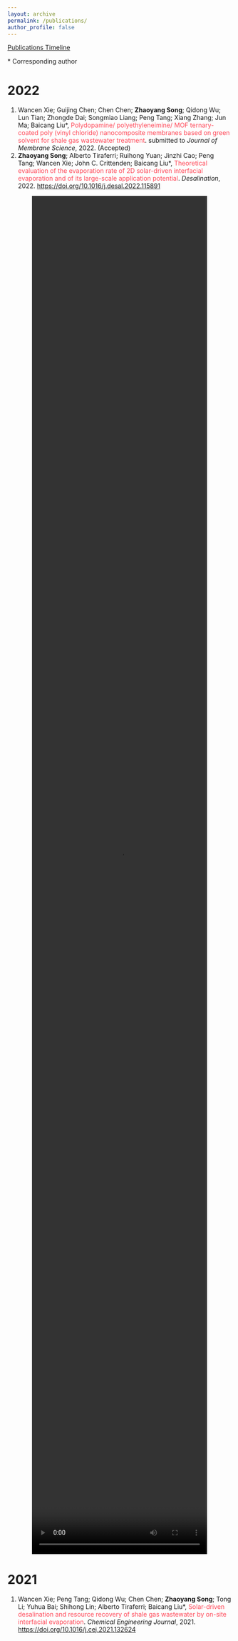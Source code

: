 ```yaml
---
layout: archive
permalink: /publications/
author_profile: false
---
```


<a href="/files/timeline/timeline.html" target="_blank">Publications Timeline<a>

\* Corresponding author

# 2022

1. Wancen Xie; Guijing Chen; Chen Chen; **Zhaoyang Song**; Qidong Wu; Lun Tian; Zhongde Dai; Songmiao Liang; Peng Tang; Xiang Zhang; Jun Ma; Baicang Liu\*, <font color="#FF4858">Polydopamine/ polyethyleneimine/ MOF ternary-coated poly (vinyl chloride) nanocomposite membranes based on green solvent for shale gas wastewater treatment</font>. submitted to *Journal of Membrane Science*, 2022. (Accepted)
2. **Zhaoyang Song**; Alberto Tiraferri; Ruihong Yuan; Jinzhi Cao; Peng Tang; Wancen Xie; John C. Crittenden; Baicang Liu\*, <font color="#FF4858">Theoretical evaluation of the evaporation rate of 2D solar-driven interfacial evaporation and of its large-scale application potential</font>. *Desalination*, 2022. <a href="https://doi.org/10.1016/j.desal.2022.115891" target="_blank">https://doi.org/10.1016/j.desal.2022.115891</a>

<center>
<video controls width="78%" height="78%">
    <source src="/video/Global Evaporation Prediction Based on 2D SIE Technology.mp4"/>
    Sorry, your browser does not support this video, please use Chrome instead.
</video>
</center>

# 2021

1. Wancen Xie; Peng Tang; Qidong Wu; Chen Chen; **Zhaoyang Song**; Tong Li; Yuhua Bai; Shihong Lin; Alberto Tiraferri; Baicang Liu\*, <font color="#FF4858">Solar-driven desalination and resource recovery of shale gas wastewater by on-site interfacial evaporation</font>. *Chemical Engineering Journal*, 2021. <a href="https://doi.org/10.1016/j.cej.2021.132624" target="_blank">https://doi.org/10.1016/j.cej.2021.132624</a>
